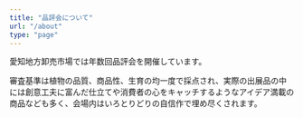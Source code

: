 ```yaml
---
title: "品評会について"
url: "/about"
type: "page"
---
```

愛知地方卸売市場では年数回品評会を開催しています。

審査基準は植物の品質、商品性、生育の均一度で採点され、実際の出展品の中には創意工夫に富んだ仕立てや消費者の心をキャッチするようなアイデア満載の商品なども多く、会場内はいろとりどりの自信作で埋め尽くされます。
